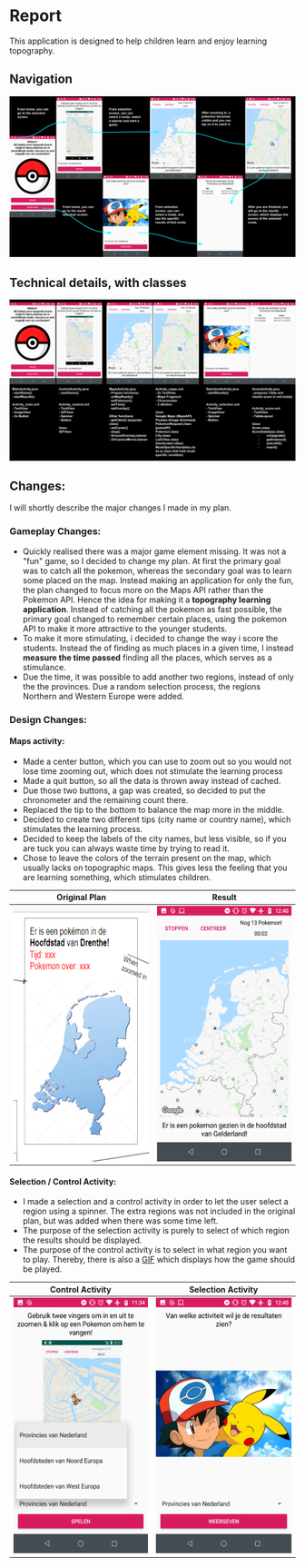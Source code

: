 # Report
This application is designed to help children learn and enjoy learning topography.

## Navigation
<img src="https://github.com/moez-baksi/EindProject/blob/master/doc/planOverview.png" />

## Technical details, with classes
<img src="https://github.com/moez-baksi/EindProject/blob/master/doc/planDetail.png" />

## Changes:
I will shortly describe the major changes I made in my plan.

### Gameplay Changes:
- Quickly realised there was a major game element missing. It was not a "fun" game, so I decided to change my plan. At first the primary goal was to catch all the pokemon, whereas the secondary goal was to learn some placed on the map. Instead making an application for only the fun, the plan changed to focus more on the Maps API rather than the Pokemon API. Hence the idea for making it a **topography learning application**. Instead of catching all the pokemon as fast possible, the primary goal changed to remember certain places, using the pokemon API to make it more attractive to the younger students. 
- To make it more stimulating, i decided to change the way i score the students. Instead the of finding as much places in a given time, I instead **measure the time passed** finding all the places, which serves as a stimulance. 
- Due the time, it was possible to add another two regions, instead of only the the provinces. Due a random selection process, the regions Northern and Western Europe were added.

### Design Changes:

#### Maps activity:
- Made a center button, which you can use to zoom out so you would not lose time zooming out, which does not stimulate the learning process
- Made a quit button, so all the data is thrown away instead of cached.
- Due those two buttons, a gap was created, so decided to put the chronometer and the remaining count there.
- Replaced the tip to the bottom to balance the map more in the middle.
- Decided to create two different tips (city name or country name), which stimulates the learning process.
- Decided to keep the labels of the city names, but less visible, so if you are tuck you can always waste time by trying to read it. 
- Chose to leave the colors of the terrain present on the map, which usually lacks on topographic maps. This gives less the feeling that you are learning something, which stimulates children.
  
Original Plan              | Result
:-------------------------:|:-------------------------:
<img src="https://github.com/moez-baksi/EindProject/blob/master/doc/old%20design.png" width="300" height="450" /> |<img src="https://github.com/moez-baksi/EindProject/blob/master/doc/game1.png" width="300" height="450" /> 


#### Selection / Control Activity:
- I made a selection and a control activity in order to let the user select a region using a spinner. The extra regions was not included in the original plan, but  was added when there was some time left.
- The purpose of the selection activity is purely to select of which region the results should be displayed. 
- The purpose of the control activity is to select in what region you want to play. Thereby, there is also a [GIF](https://github.com/moez-baksi/EindProject/blob/master/doc/Tutoriall.gif) which displays how the game should be played.
  
Control Activity           | Selection Activity
:-------------------------:|:-------------------------:
<img src="https://github.com/moez-baksi/EindProject/blob/master/doc/selection.png" width="300" height="450" /> |<img src="https://github.com/moez-baksi/EindProject/blob/master/doc/selection2.png" width="300" height="450" /> 


